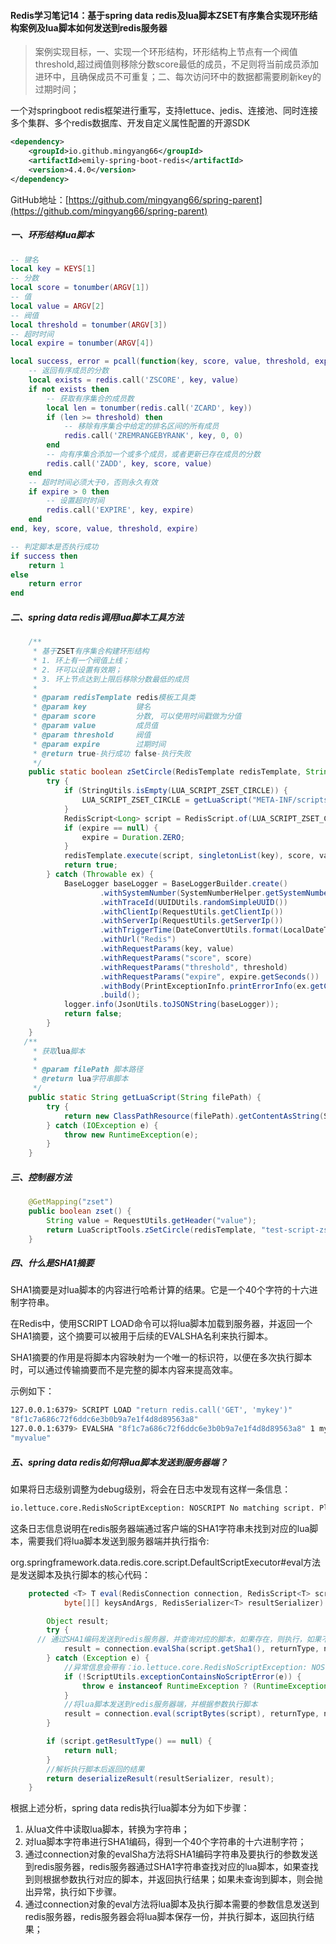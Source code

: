 #### Redis学习笔记14：基于spring data redis及lua脚本ZSET有序集合实现环形结构案例及lua脚本如何发送到redis服务器

> 案例实现目标，一、实现一个环形结构，环形结构上节点有一个阀值threshold,超过阀值则移除分数score最低的成员，不足则将当前成员添加进环中，且确保成员不可重复；二、每次访问环中的数据都需要刷新key的过期时间；

一个对springboot redis框架进行重写，支持lettuce、jedis、连接池、同时连接多个集群、多个redis数据库、开发自定义属性配置的开源SDK

```xml
<dependency>
    <groupId>io.github.mingyang66</groupId>
    <artifactId>emily-spring-boot-redis</artifactId>
    <version>4.4.0</version>
</dependency>
```

GitHub地址：[https://github.com/mingyang66/spring-parent](https://github.com/mingyang66/spring-parent)

##### 一、环形结构lua脚本

```lua
-- 键名
local key = KEYS[1]
-- 分数
local score = tonumber(ARGV[1])
-- 值
local value = ARGV[2]
-- 阀值
local threshold = tonumber(ARGV[3])
-- 超时时间
local expire = tonumber(ARGV[4])

local success, error = pcall(function(key, score, value, threshold, expire)
    -- 返回有序成员的分数
    local exists = redis.call('ZSCORE', key, value)
    if not exists then
        -- 获取有序集合的成员数
        local len = tonumber(redis.call('ZCARD', key))
        if (len >= threshold) then
            -- 移除有序集合中给定的排名区间的所有成员
            redis.call('ZREMRANGEBYRANK', key, 0, 0)
        end
        -- 向有序集合添加一个或多个成员，或者更新已存在成员的分数
        redis.call('ZADD', key, score, value)
    end
    -- 超时时间必须大于0，否则永久有效
    if expire > 0 then
        -- 设置超时时间
        redis.call('EXPIRE', key, expire)
    end
end, key, score, value, threshold, expire)

-- 判定脚本是否执行成功
if success then
    return 1
else
    return error
end
```

##### 二、spring data redis调用lua脚本工具方法

```java
    /**
     * 基于ZSET有序集合构建环形结构
     * 1. 环上有一个阀值上线；
     * 2. 环可以设置有效期；
     * 3. 环上节点达到上限后移除分数最低的成员
     *
     * @param redisTemplate redis模板工具类
     * @param key           键名
     * @param score         分数, 可以使用时间戳做为分值
     * @param value         成员值
     * @param threshold     阀值
     * @param expire        过期时间
     * @return true-执行成功 false-执行失败
     */
    public static boolean zSetCircle(RedisTemplate redisTemplate, String key, long score, Object value, long threshold, Duration expire) {
        try {
            if (StringUtils.isEmpty(LUA_SCRIPT_ZSET_CIRCLE)) {
                LUA_SCRIPT_ZSET_CIRCLE = getLuaScript("META-INF/scripts/zset_circle.lua");
            }
            RedisScript<Long> script = RedisScript.of(LUA_SCRIPT_ZSET_CIRCLE, Long.class);
            if (expire == null) {
                expire = Duration.ZERO;
            }
            redisTemplate.execute(script, singletonList(key), score, value, threshold, expire.getSeconds());
            return true;
        } catch (Throwable ex) {
            BaseLogger baseLogger = BaseLoggerBuilder.create()
                    .withSystemNumber(SystemNumberHelper.getSystemNumber())
                    .withTraceId(UUIDUtils.randomSimpleUUID())
                    .withClientIp(RequestUtils.getClientIp())
                    .withServerIp(RequestUtils.getServerIp())
                    .withTriggerTime(DateConvertUtils.format(LocalDateTime.now(), DatePatternInfo.YYYY_MM_DD_HH_MM_SS_SSS))
                    .withUrl("Redis")
                    .withRequestParams(key, value)
                    .withRequestParams("score", score)
                    .withRequestParams("threshold", threshold)
                    .withRequestParams("expire", expire.getSeconds())
                    .withBody(PrintExceptionInfo.printErrorInfo(ex.getCause()))
                    .build();
            logger.info(JsonUtils.toJSONString(baseLogger));
            return false;
        }
    }
   /**
     * 获取lua脚本
     *
     * @param filePath 脚本路径
     * @return lua字符串脚本
     */
    public static String getLuaScript(String filePath) {
        try {
            return new ClassPathResource(filePath).getContentAsString(StandardCharsets.UTF_8);
        } catch (IOException e) {
            throw new RuntimeException(e);
        }
    }
```

##### 三、控制器方法

```java
    @GetMapping("zset")
    public boolean zset() {
        String value = RequestUtils.getHeader("value");
        return LuaScriptTools.zSetCircle(redisTemplate, "test-script-zset", System.currentTimeMillis(), value, 3, Duration.ofSeconds(60));
    }
```

##### 四、什么是SHA1摘要

SHA1摘要是对lua脚本的内容进行哈希计算的结果。它是一个40个字符的十六进制字符串。

在Redis中，使用SCRIPT LOAD命令可以将lua脚本加载到服务器，并返回一个SHA1摘要，这个摘要可以被用于后续的EVALSHA名利来执行脚本。

SHA1摘要的作用是将脚本内容映射为一个唯一的标识符，以便在多次执行脚本时，可以通过传输摘要而不是完整的脚本内容来提高效率。

示例如下：

```sh
127.0.0.1:6379> SCRIPT LOAD "return redis.call('GET', 'mykey')"
"8f1c7a686c72f6ddc6e3b0b9a7e1f4d8d89563a8"
127.0.0.1:6379> EVALSHA "8f1c7a686c72f6ddc6e3b0b9a7e1f4d8d89563a8" 1 mykey
"myvalue"

```

##### 五、spring data redis如何将lua脚本发送到服务器端？

如果将日志级别调整为debug级别，将会在日志中发现有这样一条信息：

```sh
io.lettuce.core.RedisNoScriptException: NOSCRIPT No matching script. Please use EVAL.
```

这条日志信息说明在redis服务器端通过客户端的SHA1字符串未找到对应的lua脚本，需要我们将lua脚本发送到服务器端并执行指令:

org.springframework.data.redis.core.script.DefaultScriptExecutor#eval方法是发送脚本及执行脚本的核心代码：

```java
	protected <T> T eval(RedisConnection connection, RedisScript<T> script, ReturnType returnType, int numKeys,
			byte[][] keysAndArgs, RedisSerializer<T> resultSerializer) {

		Object result;
		try {
      // 通过SHA1编码发送到redis服务器，并查询对应的脚本，如果存在，则执行，如果不存在抛出异常
			result = connection.evalSha(script.getSha1(), returnType, numKeys, keysAndArgs);
		} catch (Exception e) {
 			//异常信息会带有：io.lettuce.core.RedisNoScriptException: NOSCRIPT No matching script. Please use EVAL.
			if (!ScriptUtils.exceptionContainsNoScriptError(e)) {
				throw e instanceof RuntimeException ? (RuntimeException) e : new RedisSystemException(e.getMessage(), e);
			}
			//将lua脚本发送到redis服务器端，并根据参数执行脚本
			result = connection.eval(scriptBytes(script), returnType, numKeys, keysAndArgs);
		}

		if (script.getResultType() == null) {
			return null;
		}
		//解析执行脚本后返回的结果
		return deserializeResult(resultSerializer, result);
	}
```

根据上述分析，spring data redis执行lua脚本分为如下步骤：

1. 从lua文件中读取lua脚本，转换为字符串；
2. 对lua脚本字符串进行SHA1编码，得到一个40个字符串的十六进制字符；
3. 通过connection对象的evalSha方法将SHA1编码字符串及要执行的参数发送到redis服务器，redis服务器通过SHA1字符串查找对应的lua脚本，如果查找到则根据参数执行对应的脚本，并返回执行结果；如果未查询到脚本，则会抛出异常，执行如下步骤。
4. 通过connection对象的eval方法将lua脚本及执行脚本需要的参数信息发送到redis服务器，redis服务器会将lua脚本保存一份，并执行脚本，返回执行结果；